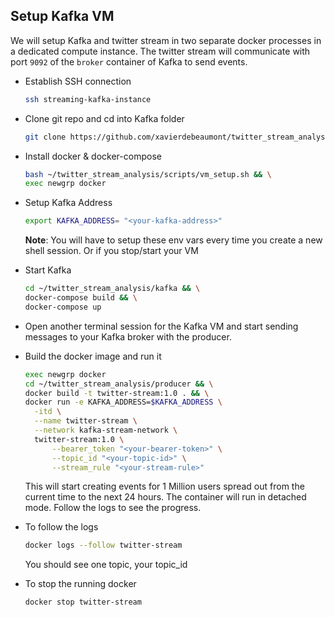 ## Setup Kafka VM

We will setup Kafka and twitter stream in two separate docker processes in a dedicated compute instance. The twitter stream will communicate with port `9092` of the `broker` container of Kafka to send events.

- Establish SSH connection

  ```bash
  ssh streaming-kafka-instance
  ```

- Clone git repo and cd into Kafka folder

  ```bash
  git clone https://github.com/xavierdebeaumont/twitter_stream_analysis.git
  ```

- Install docker & docker-compose

  ```bash
  bash ~/twitter_stream_analysis/scripts/vm_setup.sh && \
  exec newgrp docker
  ```

- Setup Kafka Address
  ```bash
  export KAFKA_ADDRESS= "<your-kafka-address>"
  ```
  **Note**: You will have to setup these env vars every time you create a new shell session. Or if you stop/start your VM

- Start Kafka 

  ```bash
  cd ~/twitter_stream_analysis/kafka && \
  docker-compose build && \
  docker-compose up 
  ```

- Open another terminal session for the Kafka VM and start sending messages to your Kafka broker with the producer.

- Build the docker image and run it
  ```bash
  exec newgrp docker
  cd ~/twitter_stream_analysis/producer && \
  docker build -t twitter-stream:1.0 . && \
  docker run -e KAFKA_ADDRESS=$KAFKA_ADDRESS \
    -itd \
    --name twitter-stream \
    --network kafka-stream-network \
    twitter-stream:1.0 \
        --bearer_token "<your-bearer-token>" \
        --topic_id "<your-topic-id>" \
        --stream_rule "<your-stream-rule>"
  ```

    This will start creating events for 1 Million users spread out from the current time to the next 24 hours. 
  The container will run in detached mode. Follow the logs to see the progress.

- To follow the logs

  ```bash
  docker logs --follow twitter-stream
  ```

    You should see one topic, your topic_id

- To stop the running docker

  ```bash
  docker stop twitter-stream
  ```